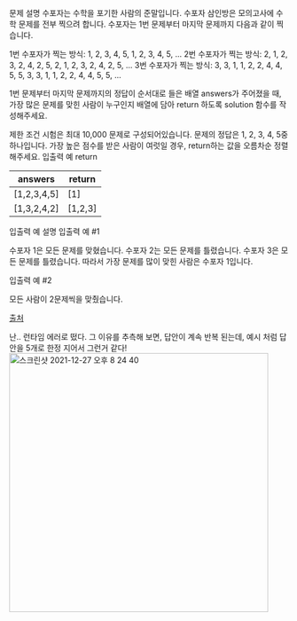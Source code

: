 문제 설명
수포자는 수학을 포기한 사람의 준말입니다. 수포자 삼인방은 모의고사에 수학 문제를 전부 찍으려 합니다. 수포자는 1번 문제부터 마지막 문제까지 다음과 같이 찍습니다.

1번 수포자가 찍는 방식: 1, 2, 3, 4, 5, 1, 2, 3, 4, 5, ...
2번 수포자가 찍는 방식: 2, 1, 2, 3, 2, 4, 2, 5, 2, 1, 2, 3, 2, 4, 2, 5, ...
3번 수포자가 찍는 방식: 3, 3, 1, 1, 2, 2, 4, 4, 5, 5, 3, 3, 1, 1, 2, 2, 4, 4, 5, 5, ...

1번 문제부터 마지막 문제까지의 정답이 순서대로 들은 배열 answers가 주어졌을 때, 가장 많은 문제를 맞힌 사람이 누구인지 배열에 담아 return 하도록 solution 함수를 작성해주세요.

제한 조건
시험은 최대 10,000 문제로 구성되어있습니다.
문제의 정답은 1, 2, 3, 4, 5중 하나입니다.
가장 높은 점수를 받은 사람이 여럿일 경우, return하는 값을 오름차순 정렬해주세요.
입출력 예
	return


	

|answers|return|
|------|---|
|[1,2,3,4,5]|[1]|
|[1,3,2,4,2]|[1,2,3]|  
  
입출력 예 설명
입출력 예 #1

수포자 1은 모든 문제를 맞혔습니다.
수포자 2는 모든 문제를 틀렸습니다.
수포자 3은 모든 문제를 틀렸습니다.
따라서 가장 문제를 많이 맞힌 사람은 수포자 1입니다.

입출력 예 #2

모든 사람이 2문제씩을 맞췄습니다.


[출처](https://programmers.co.kr/learn/courses/30/lessons/42840)

난.. 런타임 에러로 떴다. 그 이유를 추측해 보면,
답안이 계속 반복 된는데, 예시 처럼 답안을 5개로 한정 지어서 그런거 같다!
<img width="467" alt="스크린샷 2021-12-27 오후 8 24 40" src="https://user-images.githubusercontent.com/88166362/147469128-af1ea77f-85cd-4ff8-8e6b-0d7680f1ab89.png">
